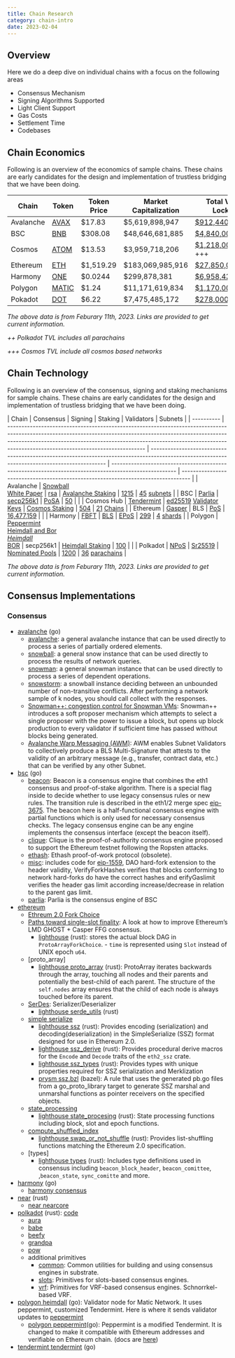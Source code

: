 ```yaml
---
title: Chain Research
category: chain-intro
date: 2023-02-04
---
```


## Overview

Here we do a deep dive on individual chains with a focus on the following areas

* Consensus Mechanism
* Signing Algorithms Supported
* Light Client Support
* Gas Costs
* Settlement Time
* Codebases

## Chain Economics

Following is an overview of the economics of sample chains. These chains are early candidates for the design and implementation of trustless bridging that we have been doing.

| Chain     | Token                                                 | Token Price | Market Capitalization | Total Value Locked                                         |
| --------- | ----------------------------------------------------- | ----------- | --------------------- | ---------------------------------------------------------- |
| Avalanche | [AVAX](https://www.coingecko.com/en/coins/avalanche)  | $17.83      | $5,619,898,947        | [$912,440,000](https://defillama.com/chain/Avalanche)      |
| BSC       | [BNB](https://www.coingecko.com/en/coins/bnb)         | $308.08     | $48,646,681,885       | [$4,840,000,000](https://defillama.com/chain/BSC)          |
| Cosmos    | [ATOM](https://www.coingecko.com/en/coins/cosmos-hub) | $13.53      | $3,959,718,206        | [$1,218,000,000](https://defillama.com/chains/Cosmos)  +++ |
| Ethereum  | [ETH](https://www.coingecko.com/en/coins/ethereum)    | $1,519.29   | $183,069,985,916      | [$27,850,000,000](https://defillama.com/chain/Ethereum)    |
| Harmony   | [ONE](https://www.coingecko.com/en/coins/harmony)     | $0.0244     | $299,878,381          | [$6,958,436](https://defillama.com/chain/Harmony)          |
| Polygon   | [MATIC](https://www.coingecko.com/en/coins/polygon)   | $1.24       | $11,171,619,834       | [$1,170,000,000](https://defillama.com/chain/Polygon)      |
| Pokadot   | [DOT](https://www.coingecko.com/en/coins/polkadot)    | $6.22       | $7,475,485,172        | [$278,000,000](https://defillama.com/chains/Parachain)  ++ |

*The above data is from Feburary 11th, 2023. Links are provided to get current information.*

*++ Polkadot TVL includes all parachains*

*+++ Cosmos TVL include all cosmos based networks*

## Chain Technology

Following is an overview of the consensus, signing and staking mechanisms for sample chains. These chains are early candidates for the design and implementation of trustless bridging that we have been doing.

| Chain      | Consensus                                                                                                                                                                                                                                                                                   | Signing                                                                                                                                      | Staking                                                                                               | Validators                                                                        | Subnets                                                                                                       |
| ---------- | ------------------------------------------------------------------------------------------------------------------------------------------------------------------------------------------------------------------------------------------------------------------------------------------- | -------------------------------------------------------------------------------------------------------------------------------------------- | ----------------------------------------------------------------------------------------------------- | --------------------------------------------------------------------------------- |
| Avalanche  | [Snowball](https://docs.avax.network/overview/getting-started/avalanche-consensus)<br> [White Paper](https://assets.website-files.com/5d80307810123f5ffbb34d6e/6009805681b416f34dcae012_Avalanche%20Consensus%20Whitepaper.pdf)                                                             | [rsa](https://en.wikipedia.org/wiki/RSA_(cryptosystem))                                                                         | [Avalanche Staking](https://docs.avax.network/nodes/validate/staking#staking-parameters-on-avalanche) | [1215](https://subnets.avax.network/validators)                                   | [45](https://subnets.avax.network/subnets) [subnets](https://docs.avax.network/subnets)                       |
| BSC        | [Parlia](https://docs.bnbchain.org/docs/learn/consensus/#consensus-protocol)                                                                                                                                                                                                                | [secp256k1](https://docs.bnbchain.org/docs/beaconchain/learn/accounts/#signature)                                                            | [PoSA](https://docs.bnbchain.org/docs/stake/Staking/)                                                 | [50](https://www.bnbchain.org/en/staking)                                         |                                                                                                               |
| Cosmos Hub | [Tendermint](https://docs.tendermint.com/v0.34/introduction/what-is-tendermint.html)                                                                                                                                                                                                        | [ed25519](https://ed25519.cr.yp.to/) [Validator Keys](https://docs.tendermint.com/v0.34/tendermint-core/validators.html#validator-keys)      | [Cosmos Staking](https://docs.cosmos.network/v0.46/modules/staking/)                                  | [504](https://www.mintscan.io/cosmos/validators)                                  | [21](https://defillama.com/chains/Cosmos) [Chains](https://docs.cosmos.network/main/intro/why-app-specific)   |
| Ethereum   | [Gasper](https://arxiv.org/pdf/2003.03052.pdf)                                                                                                                                                                                                                                              | BLS                                                                                                                                          | [PoS](https://ethereum.org/en/developers/docs/consensus-mechanisms/pos/)                              | [16,477,159](https://ethereum.org/en/staking/)                                    |                                                                                                               |
| Harmony    | [FBFT](https://docs.harmony.one/home/general/technology/consensus)                                                                                                                                                                                                                          | [BLS](https://medium.com/@caseyga/exploring-bls-keys-on-the-harmony-protocol-understanding-generation-management-and-use-cases-b8722f7219fc) | [EPoS](https://docs.harmony.one/home/general/technology/effective-proof-of-stake)                     | [299](https://staking.harmony.one/validators/mainnet)                             | [4](https://explorer.harmony.one/) [shards](https://docs.harmony.one/home/general/technology/sharding)        |
| Polygon    | [Peppermint](https://wiki.polygon.technology/docs/pos/peppermint/)<br>[Heimdall and Bor](https://polygon.technology/blog/heimdall-and-bor)<br>*[Heimdall](https://wiki.polygon.technology/docs/pos/heimdall/overview/)<br>* [BOR](https://wiki.polygon.technology/docs/pos/bor/consensus/) | secp256k1                                                                                                                                    | [Heimdall Staking](https://wiki.polygon.technology/docs/pos/heimdall/modules/staking/)                | [100](https://staking.polygon.technology/)                                        |                                                                                                               |
| Polkadot   | [NPoS](https://wiki.polkadot.network/docs/learn-consensus)                                                                                                                                                                                                                                  | [Sr25519](https://wiki.polkadot.network/docs/learn-cryptography#what-is-sr25519-and-where-did-it-come-from)                                  | [Nominated Pools](https://wiki.polkadot.network/docs/learn-staking)                                   | [1200](https://staking.polkadot.network/?utm_source=polkadot.network#/validators) | [36](https://polkadot.subscan.io/parachain) [parachains](https://wiki.polkadot.network/docs/learn-parachains) |

*The above  data is from Feburary 11th, 2023. Links are provided to get current information.*

## Consensus Implementations

### Consensus

* [avalanche](https://github.com/ava-labs/avalanchego/blob/master/snow/README.md) (go)
  * [avalanche](https://github.com/ava-labs/avalanchego/tree/master/snow/consensus/avalanche): a general avalanche instance that can be used directly to process a series of partially ordered elements.
  * [snowball](https://github.com/ava-labs/avalanchego/tree/master/snow/consensus/snowball): a general snow instance that can be used directly to process the results of network queries.
  * [snowman](https://github.com/ava-labs/avalanchego/tree/master/snow/consensus/snowman): a general snowman instance that can be used directly to process a series of dependent operations.
  * [snowstorm](https://github.com/ava-labs/avalanchego/tree/master/snow/consensus/snowstorm): a snowball instance deciding between an unbounded number of non-transitive conflicts. After performing a network sample of k nodes, you should call collect with the responses.
  * [Snowman++: congestion control for Snowman VMs](https://github.com/ava-labs/avalanchego/blob/master/vms/proposervm/README.md): Snowman++ introduces a soft proposer mechanism which attempts to select a single proposer with the power to issue a block, but opens up block production to every validator if sufficient time has passed without blocks being generated.
  * [Avalanche Warp Messaging (AWM)](https://medium.com/avalancheavax/avalanche-warp-messaging-awm-launches-with-the-first-native-subnet-to-subnet-message-on-avalanche-c0ceec32144a): AWM enables Subnet Validators to collectively produce a BLS Multi-Signature that attests to the validity of an arbitrary message (e.g., transfer, contract data, etc.) that can be verified by any other Subnet.
* [bsc](https://github.com/bnb-chain/bsc/tree/master/consensus) (go)
  * [beacon](https://github.com/bnb-chain/bsc/blob/master/consensus/beacon/consensus.go): Beacon is a consensus engine that combines the eth1 consensus and proof-of-stake algorithm. There is a special flag inside to decide whether to use legacy consensus rules or new rules. The transition rule is described in the eth1/2 merge spec [eip-3675](https://eips.ethereum.org/EIPS/eip-3675). The beacon here is a half-functional consensus engine with partial functions which is only used for necessary consensus checks. The legacy consensus engine can be any engine implements the consensus interface (except the beacon itself).
  * [clique](https://github.com/bnb-chain/bsc/blob/master/consensus/clique/clique.go): Clique is the proof-of-authority consensus engine proposed to support the Ethereum testnet following the Ropsten attacks.
  * [ethash](https://github.com/bnb-chain/bsc/blob/master/consensus/ethash/consensus.go): Ethash proof-of-work protocol (obsolete).
  * [misc](https://github.com/bnb-chain/bsc/tree/master/consensus/misc): includes code for [eip-1559](https://eips.ethereum.org/EIPS/eip-1559), DAO hard-fork extension to the header validity, VerifyForkHashes verifies that blocks conforming to network hard-forks do have the correct hashes and erifyGaslimit verifies the header gas limit according increase/decrease in relation to the parent gas limit.
  * [parlia](https://github.com/bnb-chain/bsc/blob/master/consensus/parlia/parlia.go): Parlia is the consensus engine of BSC
* [ethereum](https://github.com/ethereum/consensus-specs)
  * [Ethreum 2.0 Fork Choice](https://github.com/ethereum/consensus-specs/blob/v0.12.1/specs/phase0/fork-choice.md)
  * [Paths toward single-slot finality](https://notes.ethereum.org/@vbuterin/single_slot_finality): A look at how to improve Ethereum’s LMD GHOST + Casper FFG consensus.
    * [lighthouse](https://github.com/sigp/lighthouse/tree/stable/consensus/fork_choice) (rust): stores the actual block DAG in `ProtoArrayForkChoice`. - `time` is represented using `Slot` instead of UNIX epoch `u64`.
  * [proto_array]
    * [lighthouse proto_array](https://github.com/sigp/lighthouse/tree/stable/consensus/proto_array) (rust): ProtoArray iterates backwards through the array, touching all nodes and their parents and potentially the best-child of each parent. The structure of the `self.nodes` array ensures that the child of each node is always touched before its parent.
  * [SerDes](https://en.wikipedia.org/wiki/SerDes): Serializer/Deserializer
    * [lighthouse serde_utils](https://github.com/sigp/lighthouse/tree/stable/consensus/serde_utils) (rust)
  * [simple serialize](https://github.com/ethereum/eth2.0-specs/blob/v0.12.1/ssz/simple-serialize.md)
    * [lighthouse ssz](https://github.com/sigp/lighthouse/blob/stable/consensus/ssz/src/lib.rs) (rust): Provides encoding (serialization) and decoding(deserialization) in the SimpleSerialize (SSZ) format designed for use in Ethereum 2.0.
    * [lighthouse ssz_derive](https://github.com/sigp/lighthouse/tree/stable/consensus/ssz_derive) (rust): Provides procedural derive macros for the `Encode` and `Decode` traits of the `eth2_ssz` crate.
    * [lighthouse ssz_types](https://github.com/sigp/lighthouse/tree/stable/consensus/ssz_types) (rust): Provides types with unique properties required for SSZ serialization and Merklization
    * [prysm ssz.bzl](https://github.com/prysmaticlabs/prysm/blob/a7010d817dc839b0a46742dc286402357482da46/tools/ssz.bzl#L70) (bazel): A rule that uses the generated pb.go files from a go_proto_library target to generate SSZ marshal and unmarshal functions as pointer receivers on the specified objects.
  * [state_processing](https://github.com/ethereum/consensus-specs/blob/dev/specs/bellatrix/beacon-chain.md#beacon-chain-state-transition-function)
    * [lighthouse state_procesing](https://github.com/sigp/lighthouse/tree/stable/consensus/state_processing) (rust): State processing functions including block, slot and epoch functions.
  * [compute_shuffled_index](https://github.com/ethereum/consensus-specs/blob/v0.12.1/specs/phase0/beacon-chain.md#compute_shuffled_index)
    * [lighthouse swap_or_not_shuffle](https://github.com/sigp/lighthouse/tree/stable/consensus/swap_or_not_shuffle) (rust): Provides list-shuffling functions matching the Ethereum 2.0 specification.
  * [types]
    * [lighthouse types](https://github.com/sigp/lighthouse/tree/stable/consensus/types) (rust): Includes type definitions used in consensus including `beacon_block_header`, `beacon_comittee`, ,`beacon_state`, `sync_comitte` and more.
* [harmony](https://github.com/harmony-one/harmony/blob/main/consensus/README.md) (go)
  * [harmony consensus](https://github.com/harmony-one/harmony/tree/main/consensus)
* [near](https://nomicon.io/ChainSpec/Consensus) (rust)
  * [near nearcore](https://github.com/near/nearcore/tree/master/nearcore)
* [polkadot](https://wiki.polkadot.network/docs/learn-consensus) (rust): [code](https://github.com/paritytech/substrate/tree/master/primitives/consensus)
  * [aura](https://github.com/paritytech/substrate/tree/master/primitives/consensus/aura)
  * [babe](https://github.com/paritytech/substrate/tree/master/primitives/consensus/babe)
  * [beefy](https://github.com/paritytech/substrate/tree/master/primitives/consensus/beefy)
  * [grandpa](https://github.com/paritytech/substrate/tree/master/primitives/consensus/grandpa)
  * [pow](https://github.com/paritytech/substrate/tree/master/primitives/consensus/pow)
  * additional primitives
    * [common](https://github.com/paritytech/substrate/tree/master/primitives/consensus/common): Common utilities for building and using consensus engines in substrate.
    * [slots](https://github.com/paritytech/substrate/tree/master/primitives/consensus/slots): Primitives for slots-based consensus engines.
    * [vrf](https://github.com/paritytech/substrate/tree/master/primitives/consensus/vrf): Primitives for VRF-based consensus engines. Schnorrkel-based VRF.
* [polygon heimdall]() (go): Validator node for Matic Network. It uses peppermint, customized Tendermint. Here is where it sends validator updates to [peppermint](https://github.com/maticnetwork/heimdall/blob/develop/app/app.go#L625)
  * [polygon peppermint](https://github.com/maticnetwork/tendermint/tree/peppermint/consensus)(go): Peppermint is a modified Tendermint. It is changed to make it compatible with Ethereum addresses and verifiable on Ethereum chain. (docs are [here](https://wiki.polygon.technology/docs/pos/peppermint/))
* [tendermint tendermint](https://github.com/tendermint/tendermint/tree/main/consensus) (go)
